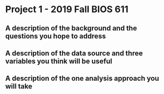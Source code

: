 # Project 1 - 2019 Fall BIOS 611

## A description of the background and the questions you hope to address 

## A description of the data source and three variables you think will be useful 

## A description of the one analysis approach you will take 